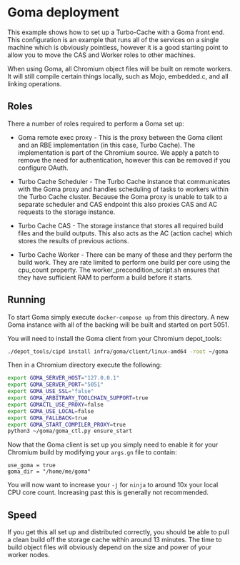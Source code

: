 # Goma deployment

This example shows how to set up a Turbo-Cache with a Goma front end.  This
configuration is an example that runs all of the services on a single machine
which is obviously pointless, however it is a good starting point to allow you
to move the CAS and Worker roles to other machines.

When using Goma, all Chromium object files will be built on remote workers.
It will still compile certain things locally, such as Mojo, embedded.c, and all
linking operations.

## Roles

There a number of roles required to perform a Goma set up:

 - Goma remote exec proxy - This is the proxy between the Goma client and an RBE
   implementation (in this case, Turbo Cache).  The implementation is part of
   the Chromium source.  We apply a patch to remove the need for authentication,
   however this can be removed if you configure OAuth.

 - Turbo Cache Scheduler - The Turbo Cache instance that communicates with the
   Goma proxy and handles scheduling of tasks to workers within the Turbo Cache
   cluster.  Because the Goma proxy is unable to talk to a separate scheduler
   and CAS endpoint this also proxies CAS and AC requests to the storage
   instance.

 - Turbo Cache CAS - The storage instance that stores all required build files
   and the build outputs.  This also acts as the AC (action cache) which stores
   the results of previous actions.

 - Turbo Cache Worker - There can be many of these and they perform the build
   work.  They are rate limited to perform one build per core using the
   cpu_count property.  The worker_precondition_script.sh ensures that they have
   sufficient RAM to perform a build before it starts.

## Running

To start Goma simply execute `docker-compose up` from this directory.  A new
Goma instance with all of the backing will be built and started on port 5051.

You will need to install the Goma client from your Chromium depot_tools:

```sh
./depot_tools/cipd install infra/goma/client/linux-amd64 -root ~/goma
```

Then in a Chromium directory execute the following:

```sh
export GOMA_SERVER_HOST="127.0.0.1"
export GOMA_SERVER_PORT="5051"
export GOMA_USE_SSL="false"
export GOMA_ARBITRARY_TOOLCHAIN_SUPPORT=true
export GOMACTL_USE_PROXY=false
export GOMA_USE_LOCAL=false
export GOMA_FALLBACK=true
export GOMA_START_COMPILER_PROXY=true
python3 ~/goma/goma_ctl.py ensure_start
```

Now that the Goma client is set up you simply need to enable it for your
Chromium build by modifying your `args.gn` file to contain:

```
use_goma = true
goma_dir = "/home/me/goma"
```

You will now want to increase your `-j` for `ninja` to around 10x your local
CPU core count.  Increasing past this is generally not recommended.

## Speed

If you get this all set up and distributed correctly, you should be able to
pull a clean build off the storage cache within around 13 minutes.  The time to
build object files will obviously depend on the size and power of your worker
nodes.
